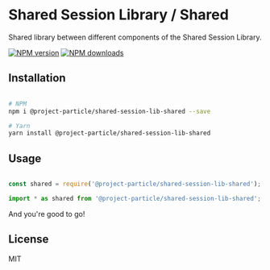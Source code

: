 # Shared Session Library / Shared

Shared library between different components of the Shared Session Library.

[![NPM version][npm-image]][npm-url]
[![NPM downloads][downloads-image]][downloads-url]

## Installation

```sh

# NPM
npm i @project-particle/shared-session-lib-shared --save

# Yarn
yarn install @project-particle/shared-session-lib-shared

```

## Usage

```js

const shared = require('@project-particle/shared-session-lib-shared');

```

```ts
import * as shared from '@project-particle/shared-session-lib-shared';
```

And you're good to go!

## License

MIT

[npm-image]: https://img.shields.io/npm/v/@project-particle/shared-session-lib-shared.svg?color=orange
[npm-url]: https://npmjs.org/package/@project-particle/shared-session-lib-shared
[downloads-image]: https://img.shields.io/npm/dt/@project-particle/shared-session-lib-shared.svg
[downloads-url]: https://npmjs.org/package/@project-particle/shared-session-lib-shared
